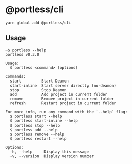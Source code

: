 # @portless/cli

```yarn global add @portless/cli```

## Usage

```
~$ portless --help
portless v0.3.0

Usage:
  $ portless <command> [options]

Commands:
  start         Start Deamon
  start-inline  Start server directly (no-deamon)
  stop          Stop Deamon
  add           Add project in current folder
  remove        Remove project in current folder
  refresh       Restart project in current folder

For more info, run any command with the `--help` flag:
  $ portless start --help
  $ portless start-inline --help
  $ portless stop --help
  $ portless add --help
  $ portless remove --help
  $ portless restart --help

Options:
  -h, --help     Display this message 
  -v, --version  Display version number 
```
